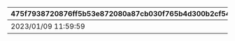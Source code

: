 |475f7938720876ff5b53e872080a87cb030f765b4d300b2cf54c15a878603023|9ff9c10beccdb3812743a1b22e15ef04e049125ac2e2184175607b3c34fc41a4|5d17e805788fbb836f53065701c30da9efdaf74648813ca4666eb12307b95bf9|5c21e9c4a304d5eff614db49aa29daadcc13496ae93621fd9a9e4984512070cc|2f61175c39e1ec24e65323a66c0e084ba721ef2a268c74fa392238f008bdd6b2|eeebbb90e78f1e06c3a14a89d61de9d882f11ced7ae828b3df6d53198b943c89|f426266c3d8f2131601aab633eaf53a88a57a8157011ce4693fc0bf05878d804|b0597a6c51f802a4023a72365604625e8da1bd98130ae3c99cd4f50e2678a3eb|672b3e6f676ed017ce32dedc955c443e2004e6a9f612b6b4a63d473cae89dfdb|d651581f1ec5987fb9f75d654b0fb1763cbb550b7b622e2b21c14e3e5b83b0e6|751dfa0ed905c513d75e42b8a459c62e52a8ee0c8d6807de575e04715b72d5e9|28538df29bc01ae44fa8afc302919e390b283907d61114802da9bbe22c8846b6|
| --- | --- | --- | --- | --- | --- | --- | --- | --- | --- | --- | --- |
|2023/01/09 11:59:59|終炎のエリュシオン|2022/12/23 11:59:59|2022/12/22 11:59:59|bgm_M643||2022/12/16 12:00:00|2000002|3|9000003|2116006|2022/12/15 15:00:00|